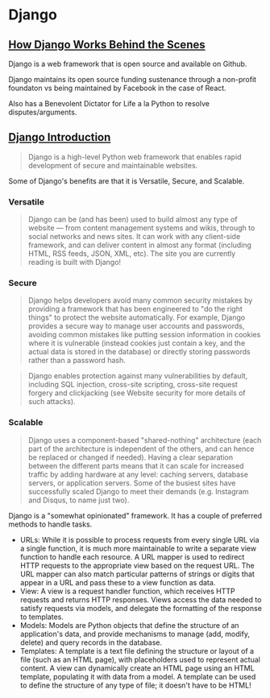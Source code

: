 # Django

## [How Django Works Behind the Scenes](https://wsvincent.com/how-django-works-behind-the-scenes/)

Django is a web framework that is open source and available on Github.

Django maintains its open source funding sustenance through a non-profit foundaton vs being maintained by Facebook in the case of React.

Also has a Benevolent Dictator for Life a la Python to resolve disputes/arguments.

## [Django Introduction](https://developer.mozilla.org/en-US/docs/Learn/Server-side/Django/Introduction)

> Django is a high-level Python web framework that enables rapid development of secure and maintainable websites.

Some of Django's benefits are that it is Versatile, Secure, and Scalable.

### Versatile

> Django can be (and has been) used to build almost any type of website — from content management systems and wikis, through to social networks and news sites. It can work with any client-side framework, and can deliver content in almost any format (including HTML, RSS feeds, JSON, XML, etc). The site you are currently reading is built with Django!

### Secure

> Django helps developers avoid many common security mistakes by providing a framework that has been engineered to "do the right things" to protect the website automatically. For example, Django provides a secure way to manage user accounts and passwords, avoiding common mistakes like putting session information in cookies where it is vulnerable (instead cookies just contain a key, and the actual data is stored in the database) or directly storing passwords rather than a password hash.

> Django enables protection against many vulnerabilities by default, including SQL injection, cross-site scripting, cross-site request forgery and clickjacking (see Website security for more details of such attacks).

### Scalable

> Django uses a component-based "shared-nothing" architecture (each part of the architecture is independent of the others, and can hence be replaced or changed if needed). Having a clear separation between the different parts means that it can scale for increased traffic by adding hardware at any level: caching servers, database servers, or application servers. Some of the busiest sites have successfully scaled Django to meet their demands (e.g. Instagram and Disqus, to name just two).

Django is a "somewhat opinionated" framework. It has a couple of preferred methods to handle tasks.

- URLs: While it is possible to process requests from every single URL via a single function, it is much more maintainable to write a separate view function to handle each resource. A URL mapper is used to redirect HTTP requests to the appropriate view based on the request URL. The URL mapper can also match particular patterns of strings or digits that appear in a URL and pass these to a view function as data.
- View: A view is a request handler function, which receives HTTP requests and returns HTTP responses. Views access the data needed to satisfy requests via models, and delegate the formatting of the response to templates.
- Models: Models are Python objects that define the structure of an application's data, and provide mechanisms to manage (add, modify, delete) and query records in the database.
- Templates: A template is a text file defining the structure or layout of a file (such as an HTML page), with placeholders used to represent actual content. A view can dynamically create an HTML page using an HTML template, populating it with data from a model. A template can be used to define the structure of any type of file; it doesn't have to be HTML!
